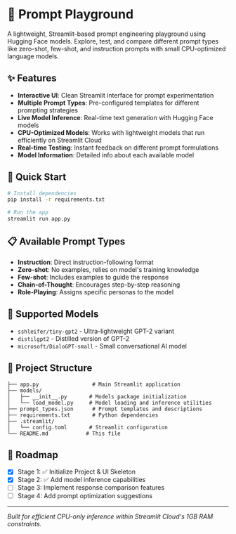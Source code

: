 # 🧠 Prompt Playground

A lightweight, Streamlit-based prompt engineering playground using Hugging Face models. Explore, test, and compare different prompt types like zero-shot, few-shot, and instruction prompts with small CPU-optimized language models.

## ✨ Features

- **Interactive UI**: Clean Streamlit interface for prompt experimentation
- **Multiple Prompt Types**: Pre-configured templates for different prompting strategies
- **Live Model Inference**: Real-time text generation with Hugging Face models
- **CPU-Optimized Models**: Works with lightweight models that run efficiently on Streamlit Cloud
- **Real-time Testing**: Instant feedback on different prompt formulations
- **Model Information**: Detailed info about each available model

## 🚀 Quick Start

```bash
# Install dependencies
pip install -r requirements.txt

# Run the app
streamlit run app.py
```

## 📋 Available Prompt Types

- **Instruction**: Direct instruction-following format
- **Zero-shot**: No examples, relies on model's training knowledge  
- **Few-shot**: Includes examples to guide the response
- **Chain-of-Thought**: Encourages step-by-step reasoning
- **Role-Playing**: Assigns specific personas to the model

## 🤖 Supported Models

- `sshleifer/tiny-gpt2` - Ultra-lightweight GPT-2 variant
- `distilgpt2` - Distilled version of GPT-2
- `microsoft/DialoGPT-small` - Small conversational AI model

## 📁 Project Structure

```
├── app.py                 # Main Streamlit application
├── models/               
│   ├── __init__.py       # Models package initialization
│   └── load_model.py     # Model loading and inference utilities
├── prompt_types.json      # Prompt templates and descriptions
├── requirements.txt       # Python dependencies
├── .streamlit/           
│   └── config.toml       # Streamlit configuration
└── README.md            # This file
```

## 🎯 Roadmap

- [x] Stage 1: ✅ Initialize Project & UI Skeleton 
- [x] Stage 2: ✅ Add model inference capabilities
- [ ] Stage 3: Implement response comparison features
- [ ] Stage 4: Add prompt optimization suggestions

---

*Built for efficient CPU-only inference within Streamlit Cloud's 1GB RAM constraints.*
